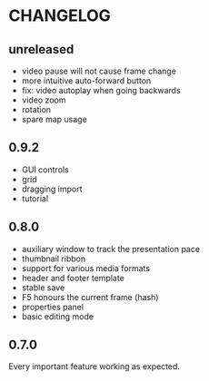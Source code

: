 # CHANGELOG

## unreleased
* video pause will not cause frame change
* more intuitive auto-forward button
* fix: video autoplay when going backwards
* video zoom
* rotation
* spare map usage

## 0.9.2
* GUI controls
* grid
* dragging import
* tutorial

## 0.8.0
* auxiliary window to track the presentation pace
* thumbnail ribbon
* support for various media formats
* header and footer template
* stable save
* F5 honours the current frame (hash)
* properties panel
* basic editing mode

## 0.7.0
Every important feature working as expected.